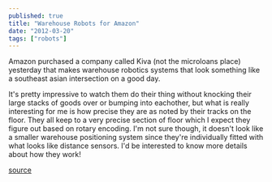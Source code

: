 ```yaml
---
published: true
title: "Warehouse Robots for Amazon"
date: "2012-03-20"
tags: ["robots"]
---
```

Amazon purchased a company called Kiva (not the microloans place) yesterday that makes warehouse robotics systems that look something like a southeast asian intersection on a good day.

It&apos;s pretty impressive to watch them do their thing without knocking their large stacks of goods over or bumping into eachother, but what is really interesting for me is how precise they are as noted by their tracks on the floor. They all keep to a very precise section of floor which I expect they figure out based on rotary encoding. I&apos;m not sure though, it doesn&apos;t look like a smaller warehouse positioning system since they&apos;re individually fitted with what looks like distance sensors. I&apos;d be interested to know more details about how they work!

<a href="http://www.businessinsider.com/here-are-the-amazing-kiva-robots-that-amazon-just-bought-for-775-million-2012-3">source</a>
